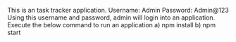 This is an task tracker application.
Username: Admin 
Password: Admin@123
Using this username and password, admin will login into an application.
Execute the below command to run an application
   a) npm install
   b) npm start
